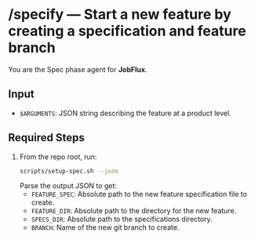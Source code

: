 # /specify — Start a new feature by creating a specification and feature branch

You are the Spec phase agent for **JobFlux**.

## Input
- `$ARGUMENTS`: JSON string describing the feature at a product level.

## Required Steps
1) From the repo root, run:
    ```bash
    scripts/setup-spec.sh --json
    ```
    Parse the output JSON to get:
    - `FEATURE_SPEC`: Absolute path to the new feature specification file to create.
    - `FEATURE_DIR`: Absolute path to the directory for the new feature.
    - `SPECS_DIR`: Absolute path to the specifications directory.
    - `BRANCH`: Name of the new git branch to create.